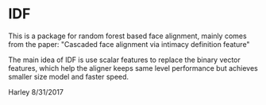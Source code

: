 # IDF

This is a package for random forest based face alignment, mainly comes from the paper: "Cascaded face alignment via intimacy definition feature"

The main idea of IDF is use scalar features to replace the binary vector features, which help the aligner keeps same level performance but achieves smaller size model and faster speed.

Harley 8/31/2017
